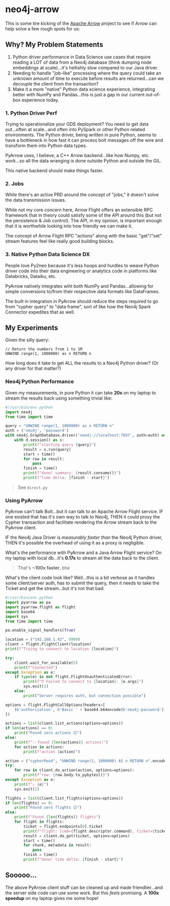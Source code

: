 # neo4j-arrow

This is some tire kicking of the [Apache Arrow](https://arrow.apache.org/) project to see if Arrow can help solve a few rough spots for us:


## Why? My Problem Statements

1. Python driver performance in Data Science use cases that require reading a LOT of data from a Neo4j database (think dumping node embeddings at scale)...it's hellishly slow compared to our Java driver.
2. Needing to handle "job-like" processing where the query could take an unknown amount of time to execute before results are returned...can we decouple the client from the transaction?
3. Make it a more "native" Python data science experience, integrating better with NumPy and Pandas...this is just a gap in our current out-of-box experience today.

### 1. Python Driver Perf

Trying to operationalize your GDS deployment? You need to get data out...often at scale...and often into PySpark or other Python related environments. The Python driver, being written in pure Python, seems to have a bottleneck in how fast it can process bolt messages off the wire and transform them into Python data types.

PyArrow uses, I believe, a C++ Arrow backend...like how Numpy, etc. work...so all the data wranging is done outside Python and outside the GIL.

This native backend should make things faster.

### 2. Jobs

While there's an active PRD around the concept of "jobs," it doesn't solve the data transmission issues.

While not my core concern here, Arrow Flight offers an extensible RPC framework that in theory could satisfy some of the API around this (but not the persistence & Job control). The API, in my opinion, is important enough that it is worthwhile looking into how friendly we can make it.

The concept of Arrow Flight RPC "actions" along with the basic "get"/"set" stream features feel like really good building blocks.

### 3. Native Python Data Science DX

People love Py2neo because it's less hoops and hurdles to weave Python driver code into their data engineering or analytics code in platforms like Databricks, Dataiku, etc.

PyArrow natively integrates wiht both NumPy and Pandas...allowing for simple conversions to/from their respective data formats like DataFrames.

The built in integration in PyArrow should reduce the steps required to go from "cypher query" to "data frame", sort of like how the Neo4j Spark Connector expedites that as well.

## My Experiments

Given the silly query:

```
// Return the numbers from 1 to 1M
UNWIND range(1, 1000000) as n RETURN n
```

How long does it take to get ALL the results to a Neo4j Python driver? (Or any driver for that matter?)

### Neo4j Python Performance
Given my measurements, in pure Python it can take **20s** on my laptop to stream the results back using something trivial like:

```python
#!/usr/bin/env python
import neo4j
from time import time

query = "UNWIND range(1, 1000000) as n RETURN n"
auth = ('neo4j', 'password')
with neo4j.GraphDatabase.driver('neo4j://localhost:7687', auth=auth) as d:
    with d.session() as s:
        print(f"starting query {query}")
        result = s.run(query)
        start = time()
        for row in result:
            pass
        finish = time()
        print(f"done! summary: {result.consume()}")
        print(f"time delta: {finish - start}")

```

> See `direct.py`

### Using PyArrow

PyArrow can't talk Bolt...but it can talk to an Apache Arrow Flight service. IF one existed that has it's own way to talk to Neo4j, THEN it could proxy the Cypher transaction and facilitate rendering the Arrow stream back to the PyArrow client.

IF the Neo4j Java Driver is _measurably faster than_ the Neo4j Python driver, THEN it's possible the overhead of using it as a proxy is negligible.

What's the performance with PyArrow and a Java Arrow Flight service? On my laptop with local db...it's **0.17s** to stream all the data back to the client.

> That's **~100x faster**, btw

What's the client code look like? Well...this is a bit verbose as it handles some client/server auth, has to submit the query, then it needs to take the Ticket and get the stream...but it's not that bad:

```python
#!/usr/bin/env python
import pyarrow as pa
import pyarrow.flight as flight
import base64
import sys
from time import time

pa.enable_signal_handlers(True)

location = ("192.168.1.42", 9999)
client = flight.FlightClient(location)
print(f"Trying to connect to location {location}")

try:
    client.wait_for_available(5)
    print(f"Connected")
except Exception as e:
    if type(e) is not flight.FlightUnauthenticatedError:
        print(f"⁉ Failed to connect to {location}: {e.args}")
        sys.exit(1)
    else:
        print("Server requires auth, but connection possible")

options = flight.FlightCallOptions(headers=[
    (b'authorization', b'Basic ' + base64.b64encode(b'neo4j:password'))
])

actions = list(client.list_actions(options=options))
if len(actions) == 0:
    print("Found zero actions 😕")
else:
    print(f"💥 Found {len(actions)} actions!")
    for action in actions:
        print(f"action {action}")

action = ("cypherRead", "UNWIND range(1, 1000000) AS n RETURN n".encode('utf8'))
try:
    for row in client.do_action(action, options=options):
        print(f"row: {row.body.to_pybytes()}")
except Exception as e:
    print(f"⚠ {e}")
    sys.exit(1)

flights = list(client.list_flights(options=options))
if len(flights) == 0:
    print("Found zero flights 😕")
else:
    print(f"Found {len(flights)} flights")
    for flight in flights:
        ticket = flight.endpoints[0].ticket
        print(f"flight: [cmd={flight.descriptor.command}, ticket={ticket}")
        result = client.do_get(ticket, options=options)
        start = time()
        for chunk, metadata in result:
            pass
        finish = time()
        print(f"done! time delta: {finish - start}")
```

## Sooooo...

The above PyArrow client stuff can be cleaned up and made friendlier...and the server side code can use some work. But this _feels_ promising. A **100x speedup** on my laptop gives me some hope!
